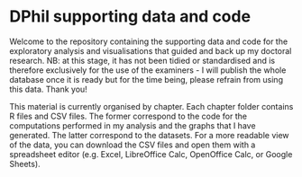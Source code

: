 # DPhil supporting data and code
Welcome to the repository containing the supporting data and code for the exploratory analysis and visualisations that guided and back up my doctoral research. 
NB: at this stage, it has not been tidied or standardised and is therefore exclusively for the use of the examiners - I will publish the whole database once it is ready but for the time being, please refrain from using this data.
Thank you!

This material is currently organised by chapter. Each chapter folder contains R files and CSV files. The former correspond to the code for the computations performed in my analysis and the graphs that I have generated. The latter correspond to the datasets. For a more readable view of the data, you can download the CSV files and open them with a spreadsheet editor (e.g. Excel, LibreOffice Calc, OpenOffice Calc, or Google Sheets).
